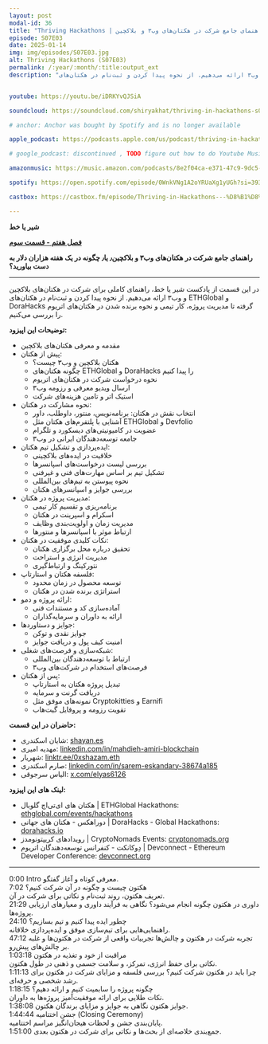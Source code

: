 ```yaml
---
layout: post
modal-id: 36
title: "Thriving Hackathons | راهنمای جامع شرکت در هکتان‌های وب۳ و بلاکچین (S07E03)"
episode: S07E03
date: 2025-01-14
img: img/episodes/S07E03.jpg
alt: Thriving Hackathons (S07E03)
permalink: /:year/:month/:title:output_ext
description: "در این قسمت از پادکست شیریاخط، راهنمای کاملی برای شرکت در هکتان‌های بلاکچین و وب۳ ارائه می‌دهیم. از نحوه پیدا کردن و ثبت‌نام در هکتان‌های ETHGlobal و DoraHacks گرفته تا مدیریت پروژه، کار تیمی و نحوه برنده شدن در هکتان‌های اتریوم را بررسی می‌کنیم." 


youtube: https://youtu.be/iDRKYvQJSiA

soundcloud: https://soundcloud.com/shiryakhat/thriving-in-hackathons-s07e03

# anchor: Anchor was bought by Spotify and is no longer available

apple_podcast: https://podcasts.apple.com/us/podcast/thriving-in-hackathons-%D8%B1%D8%A7%D9%87%D9%86%D9%85%D8%A7%DB%8C-%D8%AC%D8%A7%D9%85%D8%B9-%D8%B4%D8%B1%DA%A9%D8%AA-%D8%AF%D8%B1-%D9%87%DA%A9%D8%AA%D8%A7%D9%86-%D9%87%D8%A7%DB%8C/id1221206951?i=1000684144525

# google_podcast: discontinued , TODO figure out how to do Youtube Music

amazonmusic: https://music.amazon.com/podcasts/8e2f04ca-e371-47c9-9dc5-ce37656843d7/episodes/5eabb01f-c922-46c7-b4f7-f5945704fb92/thriving-in-hackathons-راهنمای-جامع-شرکت-در-هکتانهای-وب۳-s07e03

spotify: https://open.spotify.com/episode/0WnkVNg1A2oYRUaXg1yUGh?si=393057ed7adf4415

castbox: https://castbox.fm/episode/Thriving-in-Hackathons---%D8%B1%D8%A7%D9%87%D9%86%D9%85%D8%A7%DB%8C-%D8%AC%D8%A7%D9%85%D8%B9-%D8%B4%D8%B1%DA%A9%D8%AA-%D8%AF%D8%B1-%D9%87%DA%A9%D8%AA%D8%A7%D9%86%E2%80%8C%D9%87%D8%A7%DB%8C-%D9%88%D8%A8%DB%B3-(S07E03)-id2539522-id770805662?country=us

---
```



**شیر یا خط**

**[فصل هفتم - قسمت سوم](https://shiryakhat.net/2025/01/hackathons.html)**

**راهنمای جامع شرکت در هکتان‌های وب۳ و بلاکچین٫ یا٫ چگونه در یک هفته هزاران دلار به دست بیاورید؟**

-------------------------------------------------------

در این قسمت از پادکست شیر یا خط، راهنمای کاملی برای شرکت در هکتان‌های بلاکچین و وب۳ ارائه می‌دهیم. از نحوه پیدا کردن و ثبت‌نام در هکتان‌های ETHGlobal و DoraHacks گرفته تا مدیریت پروژه، کار تیمی و نحوه برنده شدن در هکتان‌های اتریوم را بررسی می‌کنیم.

**توضیحات این اپیزود:**

* مقدمه و معرفی هکتان‌های بلاکچین
* پیش از هکتان:
  * هکتان بلاکچین و وب۳ چیست؟
  * چگونه هکتان‌های ETHGlobal و DoraHacks را پیدا کنیم
  * نحوه درخواست شرکت در هکتان‌های اتریوم
  * ارسال ویدیو معرفی و رزومه وب۳
  * استیک اتر و تامین هزینه‌های شرکت
* نحوه مشارکت در هکتان:
  * انتخاب نقش در هکتان: برنامه‌نویس، منتور، داوطلب، داور
  * آشنایی با پلتفرم‌های هکتان مثل ETHGlobal و Devfolio
  * عضویت در کامیونیتی‌های دیسکورد و تلگرام
  * جامعه توسعه‌دهندگان ایرانی در وب۳
* ایده‌پردازی و تشکیل تیم هکتان:
  * خلاقیت در ایده‌های بلاکچینی
  * بررسی لیست درخواست‌های اسپانسرها
  * تشکیل تیم بر اساس مهارت‌های فنی و غیرفنی
  * نحوه پیوستن به تیم‌های بین‌المللی
  * بررسی جوایز و اسپانسرهای هکتان
* مدیریت پروژه در هکتان:
  * برنامه‌ریزی و تقسیم کار تیمی
  * اسکرام و اسپرینت در هکتان
  * مدیریت زمان و اولویت‌بندی وظایف
  * ارتباط موثر با اسپانسرها و منتورها
* نکات کلیدی موفقیت در هکتان:
  * تحقیق درباره محل برگزاری هکتان
  * مدیریت انرژی و استراحت
  * نتورکینگ و ارتباط‌گیری
* فلسفه هکتان و استارتاپ:
  * توسعه محصول در زمان محدود
  * استراتژی برنده شدن در هکتان
* ارائه پروژه و دمو:
  * آماده‌سازی کد و مستندات فنی
  * ارائه به داوران و سرمایه‌گذاران
* جوایز و دستاوردها:
  * جوایز نقدی و توکن
  * امنیت کیف پول و دریافت جوایز
* شبکه‌سازی و فرصت‌های شغلی:
  * ارتباط با توسعه‌دهندگان بین‌المللی
  * فرصت‌های استخدام در شرکت‌های وب۳
* پس از هکتان:
  * تبدیل پروژه هکتان به استارتاپ
  * دریافت گرنت و سرمایه
  * نمونه‌های موفق مثل Cryptokitties و Earnifi
  * تقویت رزومه و پروفایل گیت‌هاب


**حاضران در این قسمت:**

* شایان اسکندری: [shayan.es](https://shayan.es)  
* مهدیه امیری: [linkedin.com/in/mahdieh-amiri-blockchain](https://www.linkedin.com/in/mahdieh-amiri-blockchain/)  
* شهریار: [linktr.ee/0xshazam.eth](https://linktr.ee/0xshazam.eth)  
* صارم اسکندری: [linkedin.com/in/sarem-eskandary-38674a185](https://www.linkedin.com/in/sarem-eskandary-38674a185/)  
* الیاس سرجوقی: [x.com/elyas6126](https://x.com/elyas6126)  


**لینک های این اپیزود:**

* هکتان های ای‌تی‌اچ گلوبال | ETHGlobal Hackathons: [ethglobal.com/events/hackathons](https://ethglobal.com/events/hackathons)
* دوراهکس - هکتان های جهانی | DoraHacks - Global Hackathons: [dorahacks.io](https://dorahacks.io/)
* رویدادهای کریپتونومدز | CryptoNomads Events: [cryptonomads.org](https://cryptonomads.org/)
* دِوکانکت - کنفرانس توسعه‌دهندگان اتریوم | Devconnect - Ethereum Developer Conference: [devconnect.org](https://devconnect.org/)

-----------------------------------------------------------------------

0:00      Intro  معرفی کوتاه و آغاز گفتگو.  
7:02      هکتون چیست و چگونه در آن شرکت کنیم؟  
تعریف هکتون، روند ثبت‌نام و نکاتی برای شرکت در آن.  
21:29     داوری در هکتون چگونه انجام می‌شود؟  نگاهی به فرآیند داوری و معیارهای ارزیابی پروژه‌ها.  
24:10     چطور ایده پیدا کنیم و تیم بسازیم؟  
راهنمایی‌هایی برای تیم‌سازی موفق و ایده‌پردازی خلاقانه.  
47:12     تجربه شرکت در هکتون و چالش‌ها  تجربیات واقعی از شرکت در هکتون‌ها و غلبه بر چالش‌های پیش‌رو.  
1:03:18  مراقبت از خود و تغذیه در هکتون  
نکاتی برای حفظ انرژی، تمرکز، و سلامت جسمی و ذهنی در طول هکتون.  
1:11:13  چرا باید در هکتون شرکت کنیم؟  بررسی فلسفه و مزایای شرکت در هکتون برای رشد شخصی و حرفه‌ای.  
1:18:15  چگونه پروژه را سابمیت کنیم و ارائه دهیم؟  
نکات طلایی برای ارائه موفقیت‌آمیز پروژه‌ها به داوران.  
1:38:08  جوایز هکتون  نگاهی به جوایز و مزایای برندگان هکتون.  
1:44:44  جشن اختتامیه (Closing Ceremony)  
پایان‌بندی جشن و لحظات هیجان‌انگیز مراسم اختتامیه.  
1:51:00  جمع‌بندی  خلاصه‌ای از بحث‌ها و نکاتی برای شرکت در هکتون بعدی.